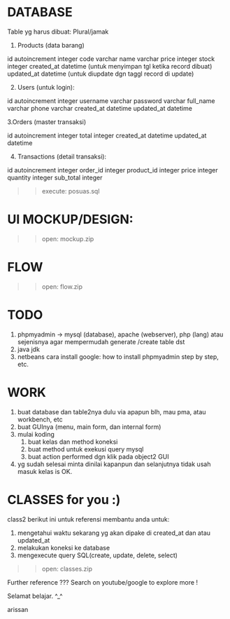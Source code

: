 # DATABASE
Table yg harus dibuat: Plural/jamak

1. Products (data barang)

  id autoincrement integer
  code varchar
  name varchar
  price integer
  stock integer
  created_at datetime (untuk menyimpan tgl ketika record dibuat)
  updated_at datetime (untuk diupdate dgn taggl record di update)


2. Users (untuk login):

  id autoincrement integer
  username varchar
  password varchar
  full_name  varchar
  phone varchar
  created_at datetime
  updated_at datetime


3.Orders (master transaksi)

  id autoincrement integer
  total  integer
  created_at datetime
  updated_at datetime


4. Transactions (detail transaksi):

  id autoincrement integer
  order_id integer
  product_id integer
  price integer
  quantity integer
  sub_total integer


>> execute: posuas.sql

# UI MOCKUP/DESIGN:
>> open: mockup.zip

# FLOW
>> open: flow.zip

# TODO
1. phpmyadmin -> mysql (database), apache (webserver), php (lang) atau sejenisnya agar mempermudah generate /create table dst
2. java jdk
3. netbeans
cara install google: how to install phpmyadmin step by step, etc.

# WORK
1. buat database dan table2nya dulu via apapun blh, mau pma, atau workbench, etc
2. buat GUInya (menu, main form, dan internal form)
3. mulai koding
   1. buat kelas dan method koneksi
   2. buat method untuk exekusi query mysql
   3. buat action performed dgn klik pada object2 GUI
4. yg sudah selesai minta dinilai kapanpun dan selanjutnya tidak usah masuk kelas is OK.


# CLASSES for you :)
class2 berikut ini untuk referensi membantu anda untuk:

1. mengetahui waktu sekarang yg akan dipake di created_at dan atau updated_at
2. melakukan koneksi ke database
3. mengexecute query SQL(create, update, delete, select)
>> open: classes.zip


Further reference ??? Search on youtube/google to explore more !

Selamat belajar. ^_^

arissan


